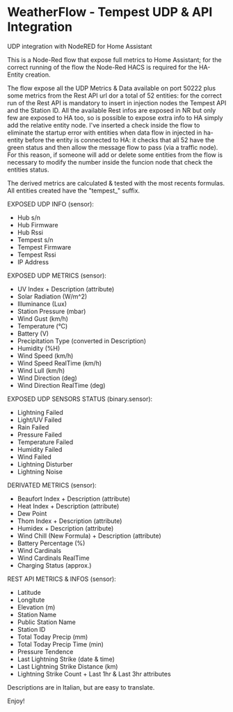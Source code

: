 # WeatherFlow - Tempest UDP & API Integration
UDP integration with NodeRED for Home Assistant

This is a Node-Red flow that expose full metrics to Home Assistant; for the correct running of the flow the Node-Red HACS is required for the HA-Entity creation.

The flow expose all the UDP Metrics & Data available on port 50222 plus some metrics from the Rest API url dor a total of 52 entities: for the correct run of the Rest API
is mandatory to insert in injection nodes the Tempest API and the Station ID.
All the available Rest infos are exposed in NR but only few are exposed to HA too, so is possible to expose extra info to HA simply add the relative entity node.
I've inserted a check inside the flow to eliminate the startup error with entities when data flow in injected in ha-entity before the entity is connected to HA:
it checks that all 52 have the green status and then allow the message flow to pass (via a traffic node).
For this reason, if someone will add or delete some entities from the flow is necessary to modify the number inside the funcion node that check the entities status.

The derived metrics are calculated & tested with the most recents formulas.
All entities created have the "tempest_" suffix.

EXPOSED UDP INFO (sensor):
- Hub s/n
- Hub Firmware
- Hub Rssi
- Tempest s/n
- Tempest Firmware
- Tempest Rssi
- IP Address

EXPOSED UDP METRICS (sensor):
- UV Index + Description (attribute)
- Solar Radiation (W/m^2)
- Illuminance (Lux)
- Station Pressure (mbar)
- Wind Gust (km/h)
- Temperature (°C)
- Battery (V)
- Precipitation Type (converted in Description)
- Humidity (%H)
- Wind Speed (km/h)
- Wind Speed RealTime (km/h)
- Wind Lull (km/h)
- Wind Direction (deg)
- Wind Direction RealTime (deg)

EXPOSED UDP SENSORS STATUS (binary.sensor):
- Lightning Failed
- Light/UV Failed
- Rain Failed
- Pressure Failed
- Temperature Failed
- Humidity Failed
- Wind Failed
- Lightning Disturber
- Lightning Noise

DERIVATED METRICS (sensor):
- Beaufort Index + Description (attribute)
- Heat Index + Description (attribute)
- Dew Point
- Thom Index + Description (attribute)
- Humidex + Description (attribute)
- Wind Chill (New Formula) + Description (attribute)
- Battery Percentage (%)
- Wind Cardinals
- Wind Cardinals RealTime
- Charging Status (approx.)

REST API METRICS & INFOS (sensor):
- Latitude
- Longitute
- Elevation (m)
- Station Name
- Public Station Name
- Station ID
- Total Today Precip (mm)
- Total Today Precip Time (min)
- Pressure Tendence
- Last Lightning Strike (date & time)
- Last Lightning Strike Distance (km)
- Lightning Strike Count + Last 1hr & Last 3hr attributes

Descriptions are in Italian, but are easy to translate.

Enjoy!
